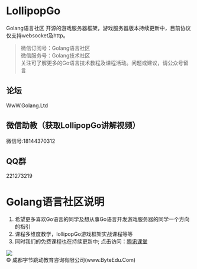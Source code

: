 # LollipopGo 
Golang语言社区 开源的游戏服务器框架，游戏服务器版本持续更新中，目前协议仅支持websocket及http。
>微信订阅号：Golang语言社区<Br/>
>微信服务号：Golang技术社区<Br/>
>关注可了解更多的Go语言技术教程及课程活动。问题或建议，请公众号留言<Br/>

论坛
--------------
WwW.Golang.Ltd

微信助教（获取LollipopGo讲解视频）
--------------
微信号:18144370312

QQ群
-----------
221273219

Golang语言社区说明
=============

<ol>
<li>希望更多喜欢Go语言的同学及想从事Go语言开发游戏服务器的同学一个方向的指引</li>
<li>课程多维度教学，lollipopGo游戏框架实战课程等等</li>
<li>同时我们的免费课程也在持续更新中; 点击访问：<a href="http://gopher.ke.qq.com" title="Title">腾讯课堂</a></li>
</ol>
<img src="https://github.com/Golangltd/codeclass/raw/master/%E7%AC%AC%E4%B8%80%E5%AD%A3%20Go%E8%AF%AD%E8%A8%80%E5%9F%BA%E7%A1%80%E3%80%81%E8%BF%9B%E9%98%B6%E3%80%81%E6%8F%90%E9%AB%98%E8%AF%BE%E7%A8%8B/pic/xuanc.png"/>

 <div class="footer">
        &copy; 成都字节跳动教育咨询有限公司(www.ByteEdu.Com)
 </div>
